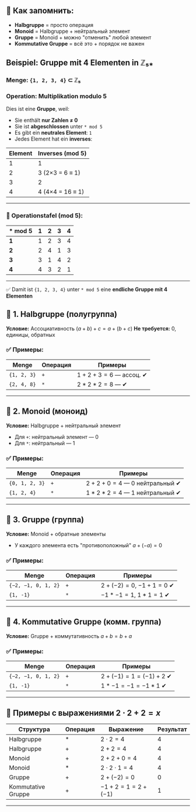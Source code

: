 ## 🧠 Как запомнить:

* **Halbgruppe** = просто операция
* **Monoid** = Halbgruppe + нейтральный элемент
* **Gruppe** = Monoid + можно "отменить" любой элемент
* **Kommutative Gruppe** = всё это + порядок не важен

## Beispiel: Gruppe mit 4 Elementen in ℤ₅⁎

### Menge: `{1, 2, 3, 4}` ⊂ ℤ₅
### Operation: Multiplikation modulo 5

Dies ist eine **Gruppe**, weil:

- Sie enthält **nur Zahlen ≠ 0**
- Sie ist **abgeschlossen** unter `* mod 5`
- Es gibt ein **neutrales Element**: `1`
- Jedes Element hat ein **inverses**:

| Element | Inverses (mod 5) |
|---------|------------------|
| 1       | 1                |
| 2       | 3 (2×3 = 6 ≡ 1)  |
| 3       | 2                |
| 4       | 4 (4×4 = 16 ≡ 1) |

---

### 🔢 Operationstafel (mod 5):

| * mod 5 | 1 | 2 | 3 | 4 |
|---------|---|---|---|---|
| **1**   | 1 | 2 | 3 | 4 |
| **2**   | 2 | 4 | 1 | 3 |
| **3**   | 3 | 1 | 4 | 2 |
| **4**   | 4 | 3 | 2 | 1 |

---

✅ Damit ist `{1, 2, 3, 4}` unter `* mod 5` eine **endliche Gruppe mit 4 Elementen**

## 🔹 1. **Halbgruppe (полугруппа)**

**Условие:** Ассоциативность $(a + b) + c = a + (b + c)$
**Не требуется:** 0, единицы, обратных

### ✅ Примеры:

| Menge       | Операция | Примеры                    |
| ----------- | -------- | -------------------------- |
| `{1, 2, 3}` | `+`      | $1 + 2 + 3 = 6$ — ассоц. ✔ |
| `{2, 4, 8}` | `*`      | $2 * 2 * 2 = 8$ — ✔        |

---

## 🔹 2. **Monoid (моноид)**

**Условие:** Halbgruppe + нейтральный элемент

* Для `+`: нейтральный элемент — 0
* Для `*`: нейтральный — 1

### ✅ Примеры:

| Menge          | Операция | Примеры                           |
| -------------- | -------- | --------------------------------- |
| `{0, 1, 2, 3}` | `+`      | $2 + 2 + 0 = 4$ — 0 нейтральный ✔ |
| `{1, 2, 4}`    | `*`      | $1 * 2 * 2 = 4$ — 1 нейтральный ✔ |

---

## 🔹 3. **Gruppe (группа)**

**Условие:** Monoid + обратные элементы

* У каждого элемента есть "противоположный" $a + (-a) = 0$

### ✅ Примеры:

| Menge               | Операция | Примеры                        |
| ------------------- | -------- | ------------------------------ |
| `{−2, −1, 0, 1, 2}` | `+`      | $2 + (-2) = 0$, $-1 + 1 = 0$ ✔ |
| `{1, -1}`           | `*`      | $-1 * -1 = 1$, $1 * 1 = 1$ ✔   |

---

## 🔹 4. **Kommutative Gruppe (комм. группа)**

**Условие:** Gruppe + коммутативность $a + b = b + a$

### ✅ Примеры:

| Menge               | Операция | Примеры                     |
| ------------------- | -------- | --------------------------- |
| `{−2, −1, 0, 1, 2}` | `+`      | $2 + (-1) = 1 = (-1) + 2$ ✔ |
| `{1, -1}`           | `*`      | $1 * -1 = -1 = -1 * 1$ ✔    |

---

## 📘 Примеры с выражениями $2 \cdot 2 + 2 = x$

| Структура          | Операция | Выражение               | Результат |
| ------------------ | -------- | ----------------------- | --------- |
| Halbgruppe         | $*$      | $2 \cdot 2 = 4$         | 4         |
| Halbgruppe         | $+$      | $2 + 2 = 4$             | 4         |
| Monoid             | $+$      | $2 + 2 + 0 = 4$         | 4         |
| Monoid             | $*$      | $2 \cdot 2 \cdot 1 = 4$ | 4         |
| Gruppe             | $+$      | $2 + (-2) = 0$          | 0         |
| Kommutative Gruppe | $+$      | $-1 + 2 = 1 = 2 + (-1)$ | 1         |

---




